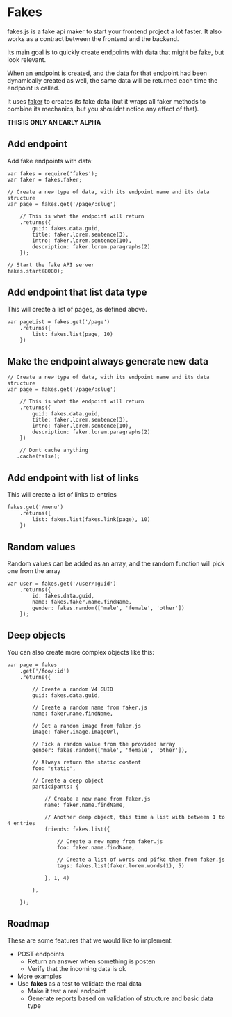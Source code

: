 Fakes
========

fakes.js is a fake api maker to start your frontend project a lot faster. It also works as a contract between the frontend and the backend.

Its main goal is to quickly create endpoints with data that might be fake, but look relevant.

When an endpoint is created, and the data for that endpoint had been dynamically created as well, the same data will be returned each time the endpoint is called.

It uses [faker](https://github.com/FotoVerite/Faker.js) to creates its fake data (but it wraps all faker methods to combine its mechanics, but you shouldnt notice any effect of that).


**THIS IS ONLY AN EARLY ALPHA**

## Add endpoint

Add fake endpoints with data:

    var fakes = require('fakes');
    var faker = fakes.faker;

    // Create a new type of data, with its endpoint name and its data structure
    var page = fakes.get('/page/:slug')
        
        // This is what the endpoint will return
        .returns({
            guid: fakes.data.guid,
            title: faker.lorem.sentence(3),
            intro: faker.lorem.sentence(10),
            description: faker.lorem.paragraphs(2)
        });
      
    // Start the fake API server
    fakes.start(8080);   
    
    
## Add endpoint that list data type
    
This will create a list of pages, as defined above.

    var pageList = fakes.get('/page')
        .returns({
            list: fakes.list(page, 10)
        })
    
## Make the endpoint always generate new data 

    // Create a new type of data, with its endpoint name and its data structure
    var page = fakes.get('/page/:slug')
        
        // This is what the endpoint will return
        .returns({
            guid: fakes.data.guid,
            title: faker.lorem.sentence(3),
            intro: faker.lorem.sentence(10),
            description: faker.lorem.paragraphs(2)
        })
      
        // Dont cache anything
       .cache(false);

## Add endpoint with list of links
    
This will create a list of links to entries

    fakes.get('/menu')
        .returns({
            list: fakes.list(fakes.link(page), 10)
        })

    
    
## Random values

Random values can be added as an array, and the random function will pick one from the array

    var user = fakes.get('/user/:guid')
        .returns({
            id: fakes.data.guid,
            name: fakes.faker.name.findName,
            gender: fakes.random(['male', 'female', 'other'])
        });

    
## Deep objects
    
You can also create more complex objects like this:
   
    var page = fakes
        .get('/foo/:id')
        .returns({
            
            // Create a random V4 GUID
            guid: fakes.data.guid,

            // Create a random name from faker.js
            name: faker.name.findName,

            // Get a random image from faker.js
            image: faker.image.imageUrl,

            // Pick a random value from the provided array
            gender: fakes.random(['male', 'female', 'other']),

            // Always return the static content
            foo: "static",

            // Create a deep object
            participants: {

                // Create a new name from faker.js
                name: faker.name.findName,

                // Another deep object, this time a list with between 1 to 4 entries
                friends: fakes.list({ 
                    
                    // Create a new name from faker.js
                    foo: faker.name.findName, 

                    // Create a list of words and pifkc them from faker.js
                    tags: fakes.list(faker.lorem.words(1), 5)

                }, 1, 4)

            },

        });

   
## Roadmap

These are some features that we would like to implement:

- POST endpoints
  - Return an answer when something is posten
  - Verify that the incoming data is ok
- More examples
- Use **fakes** as a test to validate the real data
  - Make it test a real endpoint
  - Generate reports based on validation of structure and basic data type
  
 